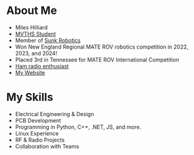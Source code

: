 # About Me

- Miles Hilliard
- [MVTHS Student](https://mvthsengineering.com/)
- Member of [Sunk Robotics](https://sunkrobotics.com)
- Won New England Regional MATE ROV robotics competition in 2022, 2023, and 2024!
- Placed 3rd in Tennessee for MATE ROV International Competition
- [Ham radio enthusiast](https://www.mileshilliard.com/tags/ham)
- [My Website](https://mileshilliard.com/)

# My Skills

- Electrical Engineering & Design
- PCB Development
- Programming in Python, C++, .NET, JS, and more.
- Linux Experience
- RF & Radio Projects
- Collaboration with Teams
